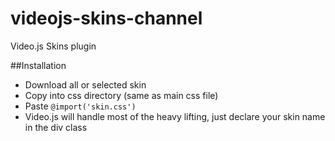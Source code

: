 videojs-skins-channel
=====================

Video.js Skins  plugin

##Installation
* Download all or selected skin
* Copy into css directory (same as main css file)
* Paste ```@import('skin.css')```
* Video.js will handle most of the heavy lifting, just declare your skin name in the div class
